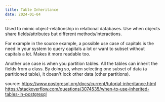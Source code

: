 ```yaml
---
title: Table Inheritance
date: 2024-01-04
---
```

Used to mimic object-relationship in relational databases. Use when objects share fields/attributes but different methods/interactions.

For example in the source example, a possible use case of capitals is the need in your system to query capitals a lot or want to subset without capitals a lot. Makes it more readable too.

Another use case is when you partition tables. All the tables can inherit the fields from a class. By doing so, when selecting one subset of data (a partitioned table), it doesn't lock other data (other partitions).


source:
https://www.postgresql.org/docs/current/tutorial-inheritance.html
https://stackoverflow.com/questions/3074535/when-to-use-inherited-tables-in-postgresql